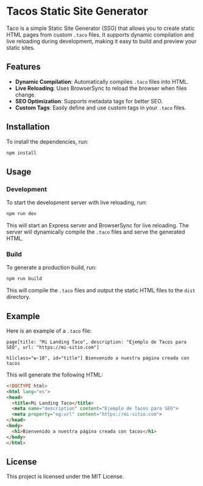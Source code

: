 # Tacos Static Site Generator

Taco is a simple Static Site Generator (SSG) that allows you to create static HTML pages from custom `.taco` files. It supports dynamic compilation and live reloading during development, making it easy to build and preview your static sites.

## Features

- **Dynamic Compilation**: Automatically compiles `.taco` files into HTML.
- **Live Reloading**: Uses BrowserSync to reload the browser when files change.
- **SEO Optimization**: Supports metadata tags for better SEO.
- **Custom Tags**: Easily define and use custom tags in your `.taco` files.

## Installation

To install the dependencies, run:

```bash
npm install
```

## Usage

### Development

To start the development server with live reloading, run:

```bash
npm run dev
```

This will start an Express server and BrowserSync for live reloading. The server will dynamically compile the `.taco` files and serve the generated HTML.

### Build

To generate a production build, run:

```bash
npm run build
```

This will compile the `.taco` files and output the static HTML files to the `dist` directory.

## Example

Here is an example of a `.taco` file:

```plaintext
page[title: "Mi Landing Taco", description: "Ejemplo de Tacos para SEO", url: "https://mi-sitio.com"]

h1[class="w-10", id="title"] Bienvenido a nuestra página creada con tacos

```

This will generate the following HTML:

```html
<!DOCTYPE html>
<html lang="es">
<head>
  <title>Mi Landing Taco</title>
  <meta name="description" content="Ejemplo de Tacos para SEO">
  <meta property="og:url" content="https://mi-sitio.com">
</head>
<body>
  <h1>Bienvenido a nuestra página creada con tacos</h1>
</body>
</html>
```

## License

This project is licensed under the MIT License.
